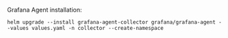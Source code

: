 Grafana Agent installation:
```
helm upgrade --install grafana-agent-collector grafana/grafana-agent --values values.yaml -n collector --create-namespace
```